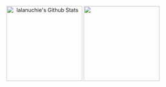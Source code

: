 <p align = "center">
 
 <img align = "center" height="200" src="https://github-readme-stats.vercel.app/api?username=komert-mario&theme=algolia" alt="lalanuchie's Github Stats">
 <img align = "center" height="200" src="https://github-readme-stats.vercel.app/api/top-langs/?username=komert-mario&theme=algolia"/> <br/>
</p>
